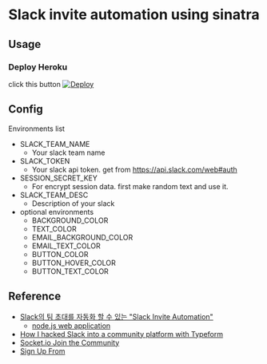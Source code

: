 # Slack invite automation using sinatra

## Usage

### Deploy Heroku

click this button
[![Deploy](https://www.herokucdn.com/deploy/button.png)](https://heroku.com/deploy)


## Config

Environments list

* SLACK_TEAM_NAME
  * Your slack team name
* SLACK_TOKEN
  * Your slack api token. get from https://api.slack.com/web#auth
* SESSION_SECRET_KEY
  * For encrypt session data. first make random text and use it.
* SLACK_TEAM_DESC
  * Description of your slack
* optional environments
  * BACKGROUND_COLOR
  * TEXT_COLOR
  * EMAIL_BACKGROUND_COLOR
  * EMAIL_TEXT_COLOR
  * BUTTON_COLOR
  * BUTTON_HOVER_COLOR
  * BUTTON_TEXT_COLOR


## Reference

* [Slack의 팀 초대를 자동화 할 수 있는 "Slack Invite Automation"](http://blog.outsider.ne.kr/1117)
  * [node.js web application](https://github.com/outsideris/slack-invite-automation)
* [How I hacked Slack into a community platform with Typeform](https://levels.io/slack-typeform-auto-invite-sign-ups/)
* [Socket.io Join the Community](http://socket.io/slack/)
* [Sign Up From](http://codepen.io/erikapdx/pen/BnfjH)
